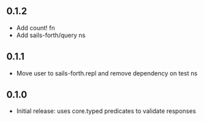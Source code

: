 ## 0.1.2

* Add count! fn
* Add sails-forth/query ns

## 0.1.1

* Move user to sails-forth.repl and remove dependency on test ns

## 0.1.0

* Initial release: uses core.typed predicates to validate responses
